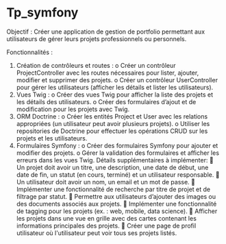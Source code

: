 # Tp_symfony
Objectif : Créer une application de gestion de portfolio permettant aux utilisateurs de gérer leurs projets  professionnels ou personnels.

Fonctionnalités :
1. Création de contrôleurs et routes :
o Créer un contrôleur ProjectController avec les routes nécessaires pour 
lister, ajouter, modifier et supprimer des projets.
o Créer un contrôleur UserController pour gérer les utilisateurs (afficher les 
détails et lister les utilisateurs).
2. Vues Twig :
o Créer des vues Twig pour afficher la liste des projets et les détails des 
utilisateurs.
o Créer des formulaires d’ajout et de modification pour les projets avec Twig.
3. ORM Doctrine :
o Créer les entités Project et User avec les relations appropriées (un utilisateur 
peut avoir plusieurs projets).
o Utiliser les repositories de Doctrine pour effectuer les opérations CRUD sur les 
projets et les utilisateurs.
4. Formulaires Symfony :
o Créer des formulaires Symfony pour ajouter et modifier des projets.
o Gérer la validation des formulaires et afficher les erreurs dans les vues Twig.
Détails supplémentaires à implémenter:  Un projet doit avoir un titre, une description, une date de début, une date de fin, un 
statut (en cours, terminé) et un utilisateur responsable.  Un utilisateur doit avoir un nom, un email et un mot de passe.  Implémenter une fonctionnalité de recherche par titre de projet et de filtrage par statut.
 Permettre aux utilisateurs d’ajouter des images ou des documents associés aux projets.  Implémenter une fonctionnalité de tagging pour les projets (ex. : web, mobile, data 
science).  Afficher les projets dans une vue en grille avec des cartes contenant les informations 
principales des projets.  Créer une page de profil utilisateur où l'utilisateur peut voir tous ses projets listés.
